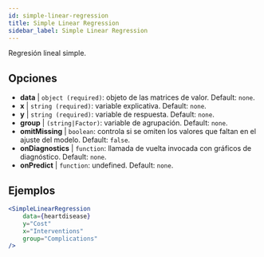 ```yaml
---
id: simple-linear-regression
title: Simple Linear Regression
sidebar_label: Simple Linear Regression
---
```


Regresión lineal simple.

## Opciones

* __data__ | `object (required)`: objeto de las matrices de valor. Default: `none`.
* __x__ | `string (required)`: variable explicativa. Default: `none`.
* __y__ | `string (required)`: variable de respuesta. Default: `none`.
* __group__ | `(string|Factor)`: variable de agrupación. Default: `none`.
* __omitMissing__ | `boolean`: controla si se omiten los valores que faltan en el ajuste del modelo. Default: `false`.
* __onDiagnostics__ | `function`: llamada de vuelta invocada con gráficos de diagnóstico. Default: `none`.
* __onPredict__ | `function`: undefined. Default: `none`.


## Ejemplos

```jsx live
<SimpleLinearRegression 
    data={heartdisease} 
    y="Cost"
    x="Interventions"
    group="Complications"
/>
```

